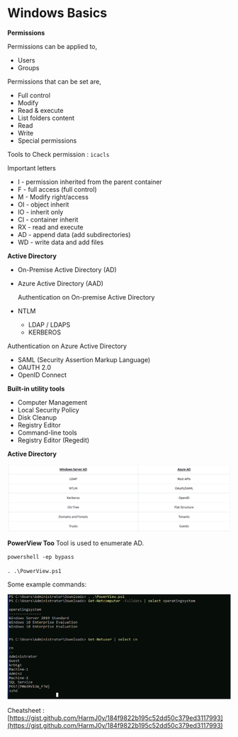 # Windows Basics

**Permissions**

Permissions can be applied to,

* Users
* Groups

Permissions that can be set are,

* Full control
* Modify
* Read & execute
* List folders content
* Read  
* Write
* Special permissions

Tools to Check permission : `icacls`

Important letters

* I - permission inherited from the parent container
* F - full access \(full control\)
* M - Modify right/access  
* OI - object inherit
* IO - inherit only  
* CI - container inherit
* RX - read and execute  
* AD - append data \(add subdirectories\)  
* WD - write data and add files

 **Active Directory**

* On-Premise Active Directory \(AD\)
* Azure Active Directory \(AAD\)

  Authentication on On-premise Active Directory

* NTLM 
  * LDAP / LDAPS
  * KERBEROS

Authentication on Azure Active Directory

* SAML \(Security Assertion Markup Language\)
* OAUTH 2.0
* OpenID Connect

**Built-in utility tools**

* Computer Management
* Local Security Policy
* Disk Cleanup
* Registry Editor
* Command-line tools
* Registry Editor \(Regedit\)

**Active Directory**

![](.gitbook/assets/2.png)

**PowerView Too** Tool is used to enumerate AD.

```text
powershell -ep bypass

. .\PowerView.ps1
```

Some example commands: 

![](.gitbook/assets/2-1.png)

Cheatsheet : [https://gist.github.com/HarmJ0y/184f9822b195c52dd50c379ed3117993](https://gist.github.com/HarmJ0y/184f9822b195c52dd50c379ed3117993)

